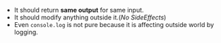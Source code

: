 - It should return **same output** for same input.
- It should modify anything outside it.(*No SideEffects*)
- Even `console.log` is not pure because it is affecting outside world by logging.
